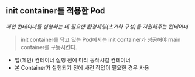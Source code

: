 ## init container를 적용한 Pod
*메인 컨테이너를 실행하는 데 필요한 환경세팅(초기화 구성)을 지원해주는 컨테이너*
> init container를 담고 있는 Pod에서는 init container가 성공해야 main container를 구동시킨다.

- 앱(메인) 컨테이너 실행 전에 미리 동작시킬 컨테이너
- 본 Container가 실행되기 전에 사전 작업이 필요한 경우 사용
